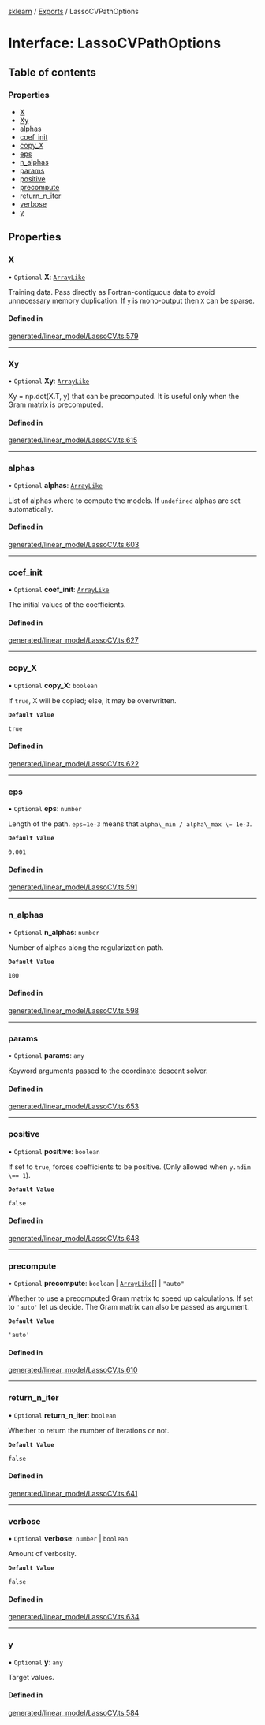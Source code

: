 [sklearn](../readme.md) / [Exports](../modules.md) / LassoCVPathOptions

# Interface: LassoCVPathOptions

## Table of contents

### Properties

- [X](LassoCVPathOptions.md#x)
- [Xy](LassoCVPathOptions.md#xy)
- [alphas](LassoCVPathOptions.md#alphas)
- [coef\_init](LassoCVPathOptions.md#coef_init)
- [copy\_X](LassoCVPathOptions.md#copy_x)
- [eps](LassoCVPathOptions.md#eps)
- [n\_alphas](LassoCVPathOptions.md#n_alphas)
- [params](LassoCVPathOptions.md#params)
- [positive](LassoCVPathOptions.md#positive)
- [precompute](LassoCVPathOptions.md#precompute)
- [return\_n\_iter](LassoCVPathOptions.md#return_n_iter)
- [verbose](LassoCVPathOptions.md#verbose)
- [y](LassoCVPathOptions.md#y)

## Properties

### X

• `Optional` **X**: [`ArrayLike`](../modules.md#arraylike)

Training data. Pass directly as Fortran-contiguous data to avoid unnecessary memory duplication. If `y` is mono-output then `X` can be sparse.

#### Defined in

[generated/linear_model/LassoCV.ts:579](https://github.com/transitive-bullshit/scikit-learn-ts/blob/367336a/packages/sklearn/src/generated/linear_model/LassoCV.ts#L579)

___

### Xy

• `Optional` **Xy**: [`ArrayLike`](../modules.md#arraylike)

Xy = np.dot(X.T, y) that can be precomputed. It is useful only when the Gram matrix is precomputed.

#### Defined in

[generated/linear_model/LassoCV.ts:615](https://github.com/transitive-bullshit/scikit-learn-ts/blob/367336a/packages/sklearn/src/generated/linear_model/LassoCV.ts#L615)

___

### alphas

• `Optional` **alphas**: [`ArrayLike`](../modules.md#arraylike)

List of alphas where to compute the models. If `undefined` alphas are set automatically.

#### Defined in

[generated/linear_model/LassoCV.ts:603](https://github.com/transitive-bullshit/scikit-learn-ts/blob/367336a/packages/sklearn/src/generated/linear_model/LassoCV.ts#L603)

___

### coef\_init

• `Optional` **coef\_init**: [`ArrayLike`](../modules.md#arraylike)

The initial values of the coefficients.

#### Defined in

[generated/linear_model/LassoCV.ts:627](https://github.com/transitive-bullshit/scikit-learn-ts/blob/367336a/packages/sklearn/src/generated/linear_model/LassoCV.ts#L627)

___

### copy\_X

• `Optional` **copy\_X**: `boolean`

If `true`, X will be copied; else, it may be overwritten.

**`Default Value`**

`true`

#### Defined in

[generated/linear_model/LassoCV.ts:622](https://github.com/transitive-bullshit/scikit-learn-ts/blob/367336a/packages/sklearn/src/generated/linear_model/LassoCV.ts#L622)

___

### eps

• `Optional` **eps**: `number`

Length of the path. `eps=1e-3` means that `alpha\_min / alpha\_max \= 1e-3`.

**`Default Value`**

`0.001`

#### Defined in

[generated/linear_model/LassoCV.ts:591](https://github.com/transitive-bullshit/scikit-learn-ts/blob/367336a/packages/sklearn/src/generated/linear_model/LassoCV.ts#L591)

___

### n\_alphas

• `Optional` **n\_alphas**: `number`

Number of alphas along the regularization path.

**`Default Value`**

`100`

#### Defined in

[generated/linear_model/LassoCV.ts:598](https://github.com/transitive-bullshit/scikit-learn-ts/blob/367336a/packages/sklearn/src/generated/linear_model/LassoCV.ts#L598)

___

### params

• `Optional` **params**: `any`

Keyword arguments passed to the coordinate descent solver.

#### Defined in

[generated/linear_model/LassoCV.ts:653](https://github.com/transitive-bullshit/scikit-learn-ts/blob/367336a/packages/sklearn/src/generated/linear_model/LassoCV.ts#L653)

___

### positive

• `Optional` **positive**: `boolean`

If set to `true`, forces coefficients to be positive. (Only allowed when `y.ndim \== 1`).

**`Default Value`**

`false`

#### Defined in

[generated/linear_model/LassoCV.ts:648](https://github.com/transitive-bullshit/scikit-learn-ts/blob/367336a/packages/sklearn/src/generated/linear_model/LassoCV.ts#L648)

___

### precompute

• `Optional` **precompute**: `boolean` \| [`ArrayLike`](../modules.md#arraylike)[] \| ``"auto"``

Whether to use a precomputed Gram matrix to speed up calculations. If set to `'auto'` let us decide. The Gram matrix can also be passed as argument.

**`Default Value`**

`'auto'`

#### Defined in

[generated/linear_model/LassoCV.ts:610](https://github.com/transitive-bullshit/scikit-learn-ts/blob/367336a/packages/sklearn/src/generated/linear_model/LassoCV.ts#L610)

___

### return\_n\_iter

• `Optional` **return\_n\_iter**: `boolean`

Whether to return the number of iterations or not.

**`Default Value`**

`false`

#### Defined in

[generated/linear_model/LassoCV.ts:641](https://github.com/transitive-bullshit/scikit-learn-ts/blob/367336a/packages/sklearn/src/generated/linear_model/LassoCV.ts#L641)

___

### verbose

• `Optional` **verbose**: `number` \| `boolean`

Amount of verbosity.

**`Default Value`**

`false`

#### Defined in

[generated/linear_model/LassoCV.ts:634](https://github.com/transitive-bullshit/scikit-learn-ts/blob/367336a/packages/sklearn/src/generated/linear_model/LassoCV.ts#L634)

___

### y

• `Optional` **y**: `any`

Target values.

#### Defined in

[generated/linear_model/LassoCV.ts:584](https://github.com/transitive-bullshit/scikit-learn-ts/blob/367336a/packages/sklearn/src/generated/linear_model/LassoCV.ts#L584)
